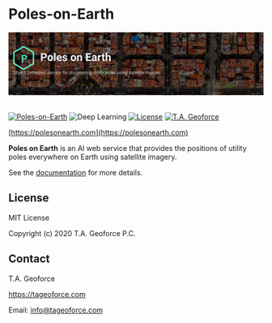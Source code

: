 # Poles-on-Earth 

![alt text](./images/brand.png "Poles on Earth") 
&nbsp;

[![Poles-on-Earth](https://img.shields.io/badge/PolesOnEarth-.com-yellow.svg)](https://polesonearth.com)
![Deep Learning](https://img.shields.io/badge/DeepLearning-2020-purple.svg)
[![License](https://img.shields.io/badge/MIT-License%202.0-blue.svg)](./LICENSE)
[![T.A. Geoforce](https://img.shields.io/badge/PC-T.A.GEOFORCE-black.svg)](https://tageoforce.com)

[https://polesonearth.com](https://polesonearth.com)


**Poles on Earth** is an AI web service that provides the positions of utility poles everywhere on Earth using satellite imagery.

See the [documentation](/docs/) for more details.

## License

MIT License

Copyright (c) 2020 T.A. Geoforce P.C.

## Contact

T.A. Geoforce

https://tageoforce.com

Email: info@tageoforce.com 

